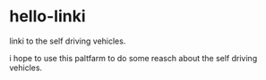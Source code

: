# hello-linki
linki to the self driving vehicles.

i hope to use this paltfarm to do some reasch about the self driving vehicles.
